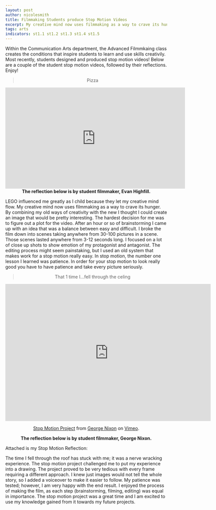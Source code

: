 ```yaml
---
layout: post
author: nicolesmith
title: Filmmaking Students produce Stop Motion Videos
excerpt: My creative mind now uses filmmaking as a way to crave its hunger. I focused on a lot of close up shots to show emotion of my protagonist and antagonist. In stop motion, the number one lesson I learned was patience.
tags: arts
indicators: st1.1 st1.2 st1.3 st1.4 st1.5 
---
```


Within the Communication Arts department, the Advanced Filmmkaing class creates the conditions that inspire students to learn and use skills creativily. Most recently, students designed and produced stop motion videos! Below are a couple of the student stop motion videos, followed by their reflections. Enjoy!

<center><blockquote> Pizza </blockquote> </center>
<center>
<iframe width="560" height="315" src="https://www.youtube.com/embed/Pks16dUKyOs" frameborder="0" allow="autoplay; encrypted-media" allowfullscreen></iframe>
</center>

<center> <b> The reflection below is by student filmmaker, Evan Highfill. </b> </center>

LEGO influenced me greatly as I child because they let my creative mind flow. My creative mind now uses filmmaking as a way to crave its hunger. By combining my old ways of creativity with the new I thought I could create an image that would be pretty interesting. The hardest decision for me was to figure out a plot for the video. After an hour or so of brainstorming I came up with an idea that was a balance between easy and difficult. I broke the film down into scenes taking anywhere from 30-100 pictures in a scene. Those scenes lasted anywhere from 3-12 seconds long. I focused on a lot of close up shots to show emotion of my protagonist and antagonist. The editing process might seem painstaking, but I used an old system that makes work for a stop motion really easy. In stop motion, the number one lesson I learned was patience. In order for your stop motion to look really good you have to have patience and take every picture seriously. 

<center><blockquote> That 1 time I...fell through the celing </blockquote></center>
<center>
<iframe src="https://player.vimeo.com/video/292949303" width="640" height="427" frameborder="0" webkitallowfullscreen mozallowfullscreen allowfullscreen></iframe>
<p><a href="https://vimeo.com/292949303">Stop Motion Project</a> from <a href="https://vimeo.com/user70049317">George Nixon</a> on <a href="https://vimeo.com">Vimeo</a>.</p></center>

<center> <b> The reflection below is by student filmmaker, George Nixon.</b> </center>

Attached is my Stop Motion Reflection:

The time I fell through the roof has stuck with me; it was a nerve wracking experience. The stop motion project challenged me to put my experience into a drawing. The project proved to be very tedious with every frame requiring a different approach. I knew just images would not tell the whole story, so I added a voiceover to make it easier to follow. My patience was tested; however, I am very happy with the end result. I enjoyed the process of making the film, as each step (brainstorming, filming, editing) was equal in importance. The stop motion project was a great time and I am excited to use my knowledge gained from it towards my future projects.




